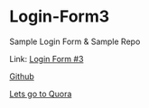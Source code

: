 # Login-Form3
Sample Login Form &amp; Sample Repo

Link:
[Login Form #3](https://codepen.io/adczer/pen/YzwYdoY)

[Github](https://github.com/)

[Lets go to Quora](https://www.quora.com)
